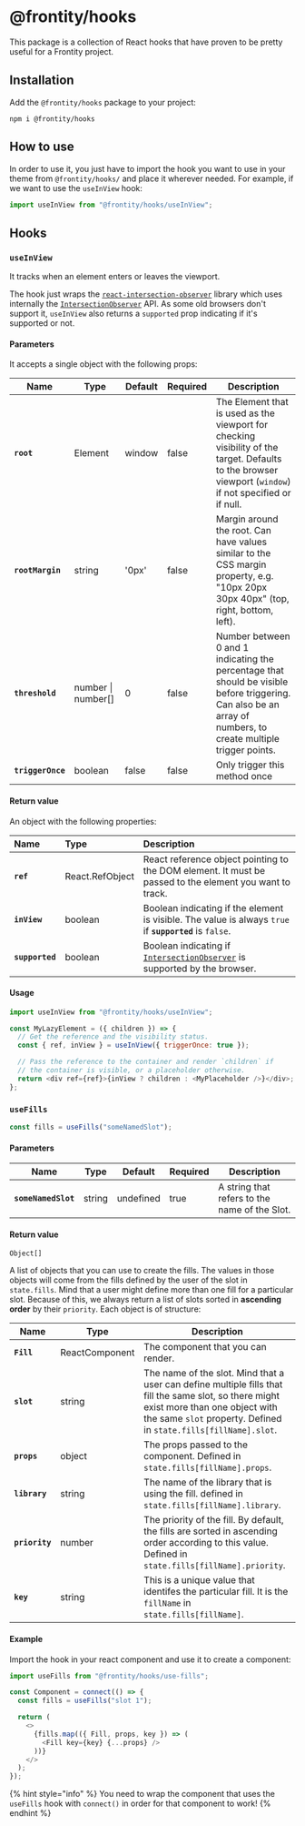 # @frontity/hooks

This package is a collection of React hooks that have proven to be pretty useful for a Frontity project.

## Installation

Add the `@frontity/hooks` package to your project:

```text
npm i @frontity/hooks
```

## How to use

In order to use it, you just have to import the hook you want to use in your theme from `@frontity/hooks/` and place it wherever needed. For example, if we want to use the `useInView` hook:

```javascript
import useInView from "@frontity/hooks/useInView";
```

## Hooks

### `useInView`

It tracks when an element enters or leaves the viewport.

The hook just wraps the [`react-intersection-observer`](https://github.com/thebuilder/react-intersection-observer) library which uses internally the [`IntersectionObserver`](https://developer.mozilla.org/en-US/docs/Web/API/IntersectionObserver) API. As some old browsers don't support it, `useInView` also returns a `supported` prop indicating if it's supported or not.

#### Parameters

It accepts a single object with the following props:

| Name              | Type               | Default | Required | Description                                                                                                                                                    |
| ----------------- | ------------------ | ------- | -------- | -------------------------------------------------------------------------------------------------------------------------------------------------------------- |
| **`root`**        | Element            | window  | false    | The Element that is used as the viewport for checking visibility of the target. Defaults to the browser viewport (`window`) if not specified or if null.       |
| **`rootMargin`**  | string             | '0px'   | false    | Margin around the root. Can have values similar to the CSS margin property, e.g. "10px 20px 30px 40px" (top, right, bottom, left).                             |
| **`threshold`**   | number \| number[] | 0       | false    | Number between 0 and 1 indicating the percentage that should be visible before triggering. Can also be an array of numbers, to create multiple trigger points. |
| **`triggerOnce`** | boolean            | false   | false    | Only trigger this method once                                                                                                                                  |

#### Return value

An object with the following properties:

| Name            | Type            | Description                                                                                                                                        |
| :-------------- | :-------------- | :------------------------------------------------------------------------------------------------------------------------------------------------- |
| **`ref`**       | React.RefObject | React reference object pointing to the DOM element. It must be passed to the element you want to track.                                            |
| **`inView`**    | boolean         | Boolean indicating if the element is visible. The value is always `true` if **`supported`** is `false`.                                            |
| **`supported`** | boolean         | Boolean indicating if [`IntersectionObserver`](https://developer.mozilla.org/en-US/docs/Web/API/IntersectionObserver) is supported by the browser. |

#### Usage

```javascript
import useInView from "@frontity/hooks/useInView";

const MyLazyElement = ({ children }) => {
  // Get the reference and the visibility status.
  const { ref, inView } = useInView({ triggerOnce: true });

  // Pass the reference to the container and render `children` if
  // the container is visible, or a placeholder otherwise.
  return <div ref={ref}>{inView ? children : <MyPlaceholder />}</div>;
};
```

### `useFills`

```javascript
const fills = useFills("someNamedSlot");
```

#### Parameters

| Name                | Type   | Default   | Required | Description                                   |
| ------------------- | ------ | --------- | -------- | --------------------------------------------- |
| **`someNamedSlot`** | string | undefined | true     | A string that refers to the name of the Slot. |

#### Return value

`Object[]`

A list of objects that you can use to create the fills. The values in those objects will come from the fills defined by the user of the slot in `state.fills`. Mind that a user might define more than one fill for a particular slot. Because of this, we always return a list of slots sorted in **ascending order** by their `priority`. Each object is of structure:

| Name           | Type           | Description                                                                                                                                                                                                 |
| -------------- | -------------- | ----------------------------------------------------------------------------------------------------------------------------------------------------------------------------------------------------------- |
| **`Fill`**     | ReactComponent | The component that you can render.                                                                                                                                                                          |
| **`slot`**     | string         | The name of the slot. Mind that a user can define multiple fills that fill the same slot, so there might exist more than one object with the same `slot` property. Defined in `state.fills[fillName].slot`. |
| **`props`**    | object         | The props passed to the component. Defined in `state.fills[fillName].props`.                                                                                                                                |
| **`library`**  | string         | The name of the library that is using the fill. defined in `state.fills[fillName].library`.                                                                                                                 |
| **`priority`** | number         | The priority of the fill. By default, the fills are sorted in ascending order according to this value. Defined in `state.fills[fillName].priority`.                                                         |
| **`key`**      | string         | This is a unique value that identifes the particular fill. It is the `fillName` in `state.fills[fillName]`.                                                                                                 |

#### Example

Import the hook in your react component and use it to create a component:

```js
import useFills from "@frontity/hooks/use-fills";

const Component = connect(() => {
  const fills = useFills("slot 1");

  return (
    <>
      {fills.map(({ Fill, props, key }) => (
        <Fill key={key} {...props} />
      ))}
    </>
  );
});
```

{% hint style="info" %}
You need to wrap the component that uses the `useFills` hook with `connect()` in order for that component to work!
{% endhint %}
